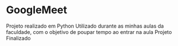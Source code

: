 # GoogleMeet
Projeto realizado em Python
Utilizado durante as minhas aulas da faculdade, com o objetivo de poupar tempo ao entrar na aula
Projeto Finalizado
